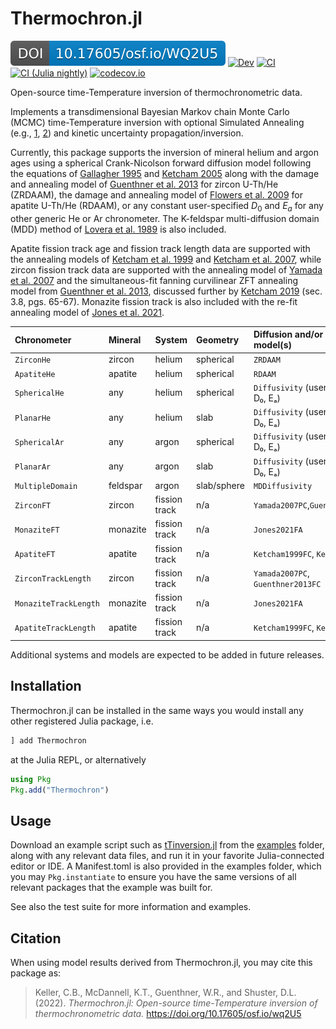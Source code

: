 # Thermochron.jl

[![DOI](osf_io_WQ2U5.svg)](https://doi.org/10.17605/OSF.IO/WQ2U5)
[![Dev][docs-dev-img]][docs-dev-url]
[![CI][ci-img]][ci-url]
[![CI (Julia nightly)][ci-nightly-img]][ci-nightly-url]
[![codecov.io][codecov-img]][codecov-url]

Open-source time-Temperature inversion of thermochronometric data.

Implements a transdimensional Bayesian Markov chain Monte Carlo (MCMC) time-Temperature inversion with optional Simulated Annealing (e.g., [1](https://en.wikipedia.org/wiki/Simulated_annealing), [2](https://doi.org/10.1007/978-94-015-7744-1_2)) and kinetic uncertainty propagation/inversion.

Currently, this package supports the inversion of mineral helium and argon ages using a spherical Crank-Nicolson forward diffusion model following the equations of [Gallagher 1995](https://doi.org/10.1016/0012-821X(95)00197-K) and [Ketcham 2005](https://doi.org/10.2138/rmg.2005.58.11) along with the damage and annealing model of [Guenthner et al. 2013](https://doi.org/10.2475/03.2013.01) for zircon U-Th/He (ZRDAAM), the damage and annealing model of [Flowers et al. 2009](https://doi.org/10.1016/j.gca.2009.01.015) for apatite U-Th/He (RDAAM), or any constant user-specified $D_0$ and $E_a$ for any other generic He or Ar chronometer. The K-feldspar multi-diffusion domain (MDD) method of [Lovera et al. 1989](https://doi.org/10.1029/JB094iB12p17917) is also included. 

Apatite fission track age and fission track length data are supported with the annealing models of [Ketcham et al. 1999](https://doi.org/10.2138/am-1999-0903) and [Ketcham et al. 2007](https://doi.org/10.2138/am.2007.2281), while zircon fission track data are supported with the annealing model of [Yamada et al. 2007](https://doi.org/10.1016/j.chemgeo.2006.09.002) and the simultaneous-fit fanning curvilinear ZFT annealing model from [Guenthner et al. 2013](https://doi.org/10.2475/03.2013.01), discussed further by [Ketcham 2019](https://doi.org/10.1007/978-3-319-89421-8_3) (sec. 3.8, pgs. 65-67). Monazite fission track is also included with the re-fit annealing model of [Jones et al. 2021](https://doi.org/10.5194/gchron-3-89-2021). 

| Chronometer           | Mineral  | System         | Geometry   | Diffusion and/or annealing model(s)   |
| :---                  | :---     | :---           | :---       | :---                                  |
| `ZirconHe`            | zircon   | helium         | spherical  | `ZRDAAM`                              |
| `ApatiteHe`           | apatite  | helium         | spherical  | `RDAAM`                               |
| `SphericalHe`         | any      | helium         | spherical  | `Diffusivity` (user-specified D₀, Eₐ) |
| `PlanarHe`            | any      | helium         | slab       | `Diffusivity` (user-specified D₀, Eₐ) |
| `SphericalAr`         | any      | argon          | spherical  | `Diffusivity` (user-specified D₀, Eₐ) |
| `PlanarAr`            | any      | argon          | slab       | `Diffusivity` (user-specified D₀, Eₐ) |
| `MultipleDomain`      | feldspar | argon          | slab/sphere| `MDDiffusivity`                       |
| `ZirconFT`            | zircon   | fission track  | n/a        | `Yamada2007PC`,`Guenthner2013FC`      |
| `MonaziteFT`          | monazite | fission track  | n/a        | `Jones2021FA`                         |
| `ApatiteFT`           | apatite  | fission track  | n/a        | `Ketcham1999FC`, `Ketcham2007FC`      |
| `ZirconTrackLength`   | zircon   | fission track  | n/a        | `Yamada2007PC`, `Guenthner2013FC`     |
| `MonaziteTrackLength` | monazite | fission track  | n/a        | `Jones2021FA`                         |
| `ApatiteTrackLength`  | apatite  | fission track  | n/a        | `Ketcham1999FC`, `Ketcham2007FC`      |

Additional systems and models are expected to be added in future releases.

## Installation
Thermochron.jl can be installed in the same ways you would install any other registered Julia package, i.e.
```julia
] add Thermochron
```
at the Julia REPL, or alternatively
```julia
using Pkg
Pkg.add("Thermochron")
```

## Usage
Download an example script such as [tTinversion.jl](examples/tTinversion.jl) from the [examples](examples) folder, along with any relevant data files, and run it in your favorite Julia-connected editor or IDE. A Manifest.toml is also provided in the examples folder, which you may `Pkg.instantiate` to ensure you have the same versions of all relevant packages that the example was built for.

See also the test suite for more information and examples.

## Citation
When using model results derived from Thermochron.jl, you may cite this package as:
> Keller, C.B., McDannell, K.T., Guenthner, W.R., and Shuster, D.L. (2022). *Thermochron.jl: Open-source time-Temperature inversion of thermochronometric data.* https://doi.org/10.17605/osf.io/wq2U5

[docs-stable-img]: https://img.shields.io/badge/docs-stable-blue.svg
[docs-stable-url]: https://OpenThermochronology.github.io/Thermochron.jl/stable/
[docs-dev-img]: https://img.shields.io/badge/docs-dev-blue.svg
[docs-dev-url]: https://OpenThermochronology.github.io/Thermochron.jl/dev/
[ci-img]: https://github.com/OpenThermochronology/Thermochron.jl/actions/workflows/CI.yml/badge.svg?branch=main
[ci-url]: https://github.com/OpenThermochronology/Thermochron.jl/actions/workflows/CI.yml
[ci-nightly-img]: https://github.com/OpenThermochronology/Thermochron.jl/workflows/CI%20(Julia%20nightly)/badge.svg
[ci-nightly-url]: https://github.com/OpenThermochronology/Thermochron.jl/actions/workflows/CI-julia-nightly.yml
[codecov-img]: https://codecov.io/gh/OpenThermochronology/Thermochron.jl/branch/main/graph/badge.svg
[codecov-url]: http://codecov.io/github/OpenThermochronology/Thermochron.jl?branch=main
